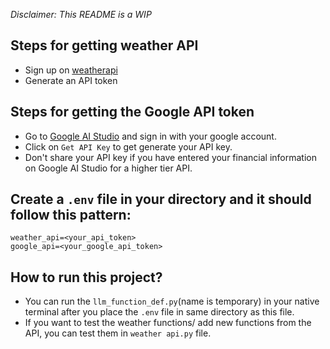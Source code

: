 *Disclaimer: This README is a WIP*
## Steps for getting weather API
* Sign up on [weatherapi](https://www.weatherapi.com/)
* Generate an API token

## Steps for getting the Google API token
* Go to [Google AI Studio](https://aistudio.google.com/) and sign in with your google account.
* Click on `Get API Key` to get generate your API key.
* Don't share your API key if you have entered your financial information on Google AI Studio for a higher tier API.

## Create a `.env` file in your directory and it should follow this pattern:
```
weather_api=<your_api_token>
google_api=<your_google_api_token>
```

## How to run this project?

* You can run the `llm_function_def.py`(name is temporary) in your native terminal after you place the `.env` file in same directory as this file.
* If you want to test the weather functions/ add new functions from the API, you can test them in `weather api.py` file.
